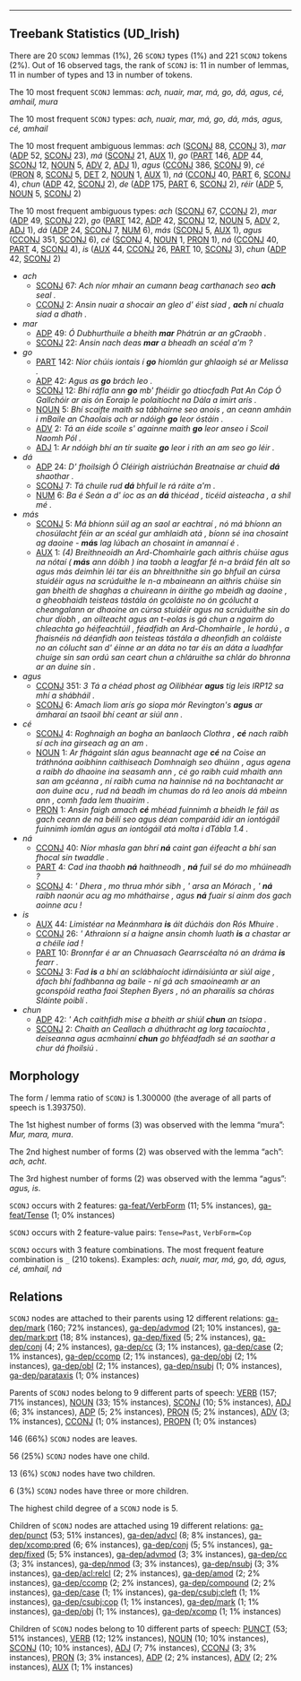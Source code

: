 

--------------------------------------------------------------------------------

## Treebank Statistics (UD_Irish)

There are 20 `SCONJ` lemmas (1%), 26 `SCONJ` types (1%) and 221 `SCONJ` tokens (2%).
Out of 16 observed tags, the rank of `SCONJ` is: 11 in number of lemmas, 11 in number of types and 13 in number of tokens.

The 10 most frequent `SCONJ` lemmas: <em>ach, nuair, mar, má, go, dá, agus, cé, amhail, mura</em>

The 10 most frequent `SCONJ` types:  <em>ach, nuair, mar, má, go, dá, más, agus, cé, amhail</em>

The 10 most frequent ambiguous lemmas: <em>ach</em> ([SCONJ]() 88, [CCONJ]() 3), <em>mar</em> ([ADP]() 52, [SCONJ]() 23), <em>má</em> ([SCONJ]() 21, [AUX]() 1), <em>go</em> ([PART]() 146, [ADP]() 44, [SCONJ]() 12, [NOUN]() 5, [ADV]() 2, [ADJ]() 1), <em>agus</em> ([CCONJ]() 386, [SCONJ]() 9), <em>cé</em> ([PRON]() 8, [SCONJ]() 5, [DET]() 2, [NOUN]() 1, [AUX]() 1), <em>ná</em> ([CCONJ]() 40, [PART]() 6, [SCONJ]() 4), <em>chun</em> ([ADP]() 42, [SCONJ]() 2), <em>de</em> ([ADP]() 175, [PART]() 6, [SCONJ]() 2), <em>réir</em> ([ADP]() 5, [NOUN]() 5, [SCONJ]() 2)

The 10 most frequent ambiguous types:  <em>ach</em> ([SCONJ]() 67, [CCONJ]() 2), <em>mar</em> ([ADP]() 49, [SCONJ]() 22), <em>go</em> ([PART]() 142, [ADP]() 42, [SCONJ]() 12, [NOUN]() 5, [ADV]() 2, [ADJ]() 1), <em>dá</em> ([ADP]() 24, [SCONJ]() 7, [NUM]() 6), <em>más</em> ([SCONJ]() 5, [AUX]() 1), <em>agus</em> ([CCONJ]() 351, [SCONJ]() 6), <em>cé</em> ([SCONJ]() 4, [NOUN]() 1, [PRON]() 1), <em>ná</em> ([CCONJ]() 40, [PART]() 4, [SCONJ]() 4), <em>is</em> ([AUX]() 44, [CCONJ]() 26, [PART]() 10, [SCONJ]() 3), <em>chun</em> ([ADP]() 42, [SCONJ]() 2)


* <em>ach</em>
  * [SCONJ]() 67: <em>Ach níor mhair an cumann beag carthanach seo <b>ach</b> seal .</em>
  * [CCONJ]() 2: <em>Ansin nuair a shocair an gleo d' éist siad , <b>ach</b> ní chuala siad a dhath .</em>
* <em>mar</em>
  * [ADP]() 49: <em>Ó Dubhurthuile a bheith <b>mar</b> Phátrún ar an gCraobh .</em>
  * [SCONJ]() 22: <em>Ansin nach deas <b>mar</b> a bheadh an scéal a'm ?</em>
* <em>go</em>
  * [PART]() 142: <em>Níor chúis iontais í <b>go</b> hiomlán gur ghlaoigh sé ar Melissa .</em>
  * [ADP]() 42: <em>Agus as <b>go</b> brách leo .</em>
  * [SCONJ]() 12: <em>Bhí ráfla ann <b>go</b> mb' fhéidir go dtiocfadh Pat An Cóp Ó Gallchóir ar ais ón Eoraip le polaitíocht na Dála a imirt arís .</em>
  * [NOUN]() 5: <em>Bhí scaifte maith sa tábhairne seo anois , an ceann amháin i mBaile an Chaolais ach ar ndóigh <b>go</b> leor óstáin .</em>
  * [ADV]() 2: <em>Tá an éide scoile s' againne maith <b>go</b> leor anseo i Scoil Naomh Pól .</em>
  * [ADJ]() 1: <em>Ar ndóigh bhí an tír suaite <b>go</b> leor i rith an am seo go léir .</em>
* <em>dá</em>
  * [ADP]() 24: <em>D' fhoilsigh Ó Cléirigh aistriúchán Breatnaise ar chuid <b>dá</b> shaothar .</em>
  * [SCONJ]() 7: <em>Tá chuile rud <b>dá</b> bhfuil le rá ráite a'm .</em>
  * [NUM]() 6: <em>Ba é Seán a d' íoc as an <b>dá</b> thicéad , ticéid aisteacha , a shíl mé .</em>
* <em>más</em>
  * [SCONJ]() 5: <em>Má bhíonn súil ag an saol ar eachtraí , nó má bhíonn an chosúlacht féin ar an scéal gur amhlaidh atá , bíonn sé ina chosaint ag daoine - <b>más</b> lag lúbach an chosaint in amannaí é .</em>
  * [AUX]() 1: <em>(4) Breithneoidh an Ard-Chomhairle gach aithris chúise agus na nótaí ( <b>más</b> ann dóibh ) ina taobh a leagfar fé n-a bráid fén alt so agus más deimhin léi tar éis an bhreithnithe sin go bhfuil an cúrsa stuidéir agus na scrúduithe le n-a mbaineann an aithris chúise sin gan bheith de shaghas a chuireann in áirithe go mbeidh ag daoine , a gheobhaidh teisteas tástála ón gcoláiste no ón gcólucht a cheangalann ar dhaoine an cúrsa stuidéir agus na scrúduithe sin do chur díobh , an oilteacht agus an t-eolas is gá chun a ngairm do chleachta go héifeachtúil , féadfidh an Ard-Chomhairle , le hordú , a fhaisnéis ná déanfidh aon teisteas tástála a dheonfidh an coláiste no an cólucht san d' éinne ar an dáta no tar éis an dáta a luadhfar chuige sin san ordú san ceart chun a chláruithe sa chlár do bhronna ar an duine sin .</em>
* <em>agus</em>
  * [CCONJ]() 351: <em>3 Tá a chéad phost ag Oilibhéar <b>agus</b> tig leis IRP12 sa mhí a shábháil .</em>
  * [SCONJ]() 6: <em>Amach liom arís go siopa mór Revington's <b>agus</b> ar ámharaí an tsaoil bhí ceant ar siúl ann .</em>
* <em>cé</em>
  * [SCONJ]() 4: <em>Roghnaigh an bogha an banlaoch Clothra , <b>cé</b> nach raibh sí ach ina girseach ag an am .</em>
  * [NOUN]() 1: <em>Ar fhágaint slán agus beannacht age <b>cé</b> na Coise an tráthnóna aoibhinn caithiseach Domhnaigh seo dhúinn , agus agena a raibh do dhaoine ina seasamh ann , cé go raibh cuid mhaith ann san am gcéanna , ní raibh cuma na hainnise ná na bochtanacht ar aon duine acu , rud ná beadh im chumas do rá leo anois dá mbeinn ann , comh fada lem thuairim .</em>
  * [PRON]() 1: <em>Ansin faigh amach <b>cé</b> mhéad fuinnimh a bheidh le fáil as gach ceann de na béilí seo agus déan comparáid idir an iontógáil fuinnimh iomlán agus an iontógáil atá molta i dTábla 1.4 .</em>
* <em>ná</em>
  * [CCONJ]() 40: <em>Níor mhasla gan bhrí <b>ná</b> caint gan éifeacht a bhí san fhocal sin twaddle .</em>
  * [PART]() 4: <em>Cad ina thaobh <b>ná</b> haithneodh , <b>ná</b> fuil sé do mo mhúineadh ?</em>
  * [SCONJ]() 4: <em>' Dhera , mo thrua mhór sibh , ' arsa an Mórach , ' <b>ná</b> raibh naonúr acu ag mo mháthairse , agus <b>ná</b> fuair sí ainm dos gach aoinne acu !</em>
* <em>is</em>
  * [AUX]() 44: <em>Limistéar na Meánmhara <b>is</b> áit dúcháis don Rós Mhuire .</em>
  * [CCONJ]() 26: <em>' Athraíonn sí a haigne ansin chomh luath <b>is</b> a chastar ar a chéile iad !</em>
  * [PART]() 10: <em>Bronnfar é ar an Chnuasach Gearrscéalta nó an dráma <b>is</b> fearr .</em>
  * [SCONJ]() 3: <em>Fad <b>is</b> a bhí an sclábhaíocht idirnáisiúnta ar siúl aige , áfach bhí fadhbanna ag baile - ní gá ach smaoineamh ar an gconspóid reatha faoi Stephen Byers , nó an pharailís sa chóras Sláinte poiblí .</em>
* <em>chun</em>
  * [ADP]() 42: <em>' Ach caithfidh mise a bheith ar shiúl <b>chun</b> an tsiopa .</em>
  * [SCONJ]() 2: <em>Chaith an Ceallach a dhúthracht ag lorg tacaíochta , deiseanna agus acmhainní <b>chun</b> go bhféadfadh sé an saothar a chur dá fhoilsiú .</em>

## Morphology

The form / lemma ratio of `SCONJ` is 1.300000 (the average of all parts of speech is 1.393750).

The 1st highest number of forms (3) was observed with the lemma “mura”: <em>Mur, mara, mura</em>.

The 2nd highest number of forms (2) was observed with the lemma “ach”: <em>ach, acht</em>.

The 3rd highest number of forms (2) was observed with the lemma “agus”: <em>agus, is</em>.

`SCONJ` occurs with 2 features: [ga-feat/VerbForm]() (11; 5% instances), [ga-feat/Tense]() (1; 0% instances)

`SCONJ` occurs with 2 feature-value pairs: `Tense=Past`, `VerbForm=Cop`

`SCONJ` occurs with 3 feature combinations.
The most frequent feature combination is `_` (210 tokens).
Examples: <em>ach, nuair, mar, má, go, dá, agus, cé, amhail, ná</em>


## Relations

`SCONJ` nodes are attached to their parents using 12 different relations: [ga-dep/mark]() (160; 72% instances), [ga-dep/advmod]() (21; 10% instances), [ga-dep/mark:prt]() (18; 8% instances), [ga-dep/fixed]() (5; 2% instances), [ga-dep/conj]() (4; 2% instances), [ga-dep/cc]() (3; 1% instances), [ga-dep/case]() (2; 1% instances), [ga-dep/ccomp]() (2; 1% instances), [ga-dep/obj]() (2; 1% instances), [ga-dep/obl]() (2; 1% instances), [ga-dep/nsubj]() (1; 0% instances), [ga-dep/parataxis]() (1; 0% instances)

Parents of `SCONJ` nodes belong to 9 different parts of speech: [VERB]() (157; 71% instances), [NOUN]() (33; 15% instances), [SCONJ]() (10; 5% instances), [ADJ]() (6; 3% instances), [ADP]() (5; 2% instances), [PRON]() (5; 2% instances), [ADV]() (3; 1% instances), [CCONJ]() (1; 0% instances), [PROPN]() (1; 0% instances)

146 (66%) `SCONJ` nodes are leaves.

56 (25%) `SCONJ` nodes have one child.

13 (6%) `SCONJ` nodes have two children.

6 (3%) `SCONJ` nodes have three or more children.

The highest child degree of a `SCONJ` node is 5.

Children of `SCONJ` nodes are attached using 19 different relations: [ga-dep/punct]() (53; 51% instances), [ga-dep/advcl]() (8; 8% instances), [ga-dep/xcomp:pred]() (6; 6% instances), [ga-dep/conj]() (5; 5% instances), [ga-dep/fixed]() (5; 5% instances), [ga-dep/advmod]() (3; 3% instances), [ga-dep/cc]() (3; 3% instances), [ga-dep/nmod]() (3; 3% instances), [ga-dep/nsubj]() (3; 3% instances), [ga-dep/acl:relcl]() (2; 2% instances), [ga-dep/amod]() (2; 2% instances), [ga-dep/ccomp]() (2; 2% instances), [ga-dep/compound]() (2; 2% instances), [ga-dep/case]() (1; 1% instances), [ga-dep/csubj:cleft]() (1; 1% instances), [ga-dep/csubj:cop]() (1; 1% instances), [ga-dep/mark]() (1; 1% instances), [ga-dep/obj]() (1; 1% instances), [ga-dep/xcomp]() (1; 1% instances)

Children of `SCONJ` nodes belong to 10 different parts of speech: [PUNCT]() (53; 51% instances), [VERB]() (12; 12% instances), [NOUN]() (10; 10% instances), [SCONJ]() (10; 10% instances), [ADJ]() (7; 7% instances), [CCONJ]() (3; 3% instances), [PRON]() (3; 3% instances), [ADP]() (2; 2% instances), [ADV]() (2; 2% instances), [AUX]() (1; 1% instances)

